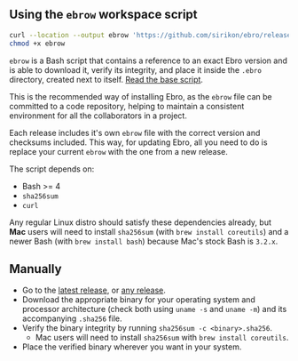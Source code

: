 ## Using the `ebrow` workspace script

```bash
curl --location --output ebrow 'https://github.com/sirikon/ebro/releases/latest/download/ebrow'
chmod +x ebrow
```

`ebrow` is a Bash script that contains a reference to an exact Ebro version and is able to download it, verify its integrity, and place it inside the `.ebro` directory, created next to itself. [Read the base script](https://github.com/sirikon/ebro/blob/master/scripts/ebrow).

This is the recommended way of installing Ebro, as the `ebrow` file can be committed to a code repository, helping to maintain a consistent environment for all the collaborators in a project.

Each release includes it's own `ebrow` file with the correct version and checksums included. This way, for updating Ebro, all you need to do is replace your current `ebrow` with the one from a new release.

The script depends on:

- Bash >= 4
- `sha256sum`
- `curl`

Any regular Linux distro should satisfy these dependencies already, but **Mac** users will need to install `sha256sum` (with `brew install coreutils`) and a newer Bash (with `brew install bash`) because Mac's stock Bash is `3.2.x`.

## Manually

- Go to the [latest release](https://github.com/sirikon/ebro/releases/latest), or [any release](https://github.com/sirikon/ebro/releases).
- Download the appropriate binary for your operating system and processor architecture (check both using `uname -s` and `uname -m`) and its accompanying `.sha256` file.
- Verify the binary integrity by running `sha256sum -c <binary>.sha256`.
  - Mac users will need to install `sha256sum` with `brew install coreutils`.
- Place the verified binary wherever you want in your system.
